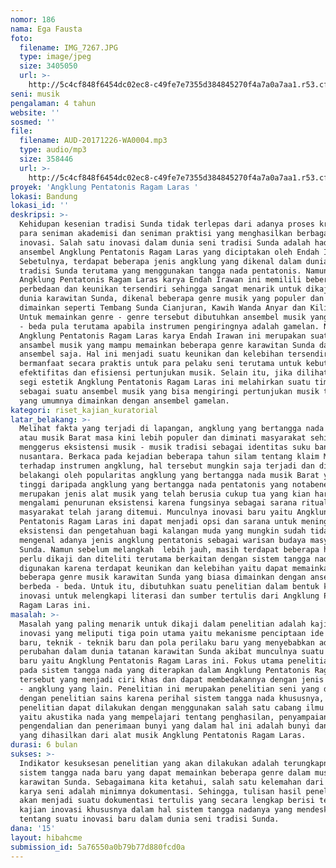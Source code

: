 ```yaml
---
nomor: 186
nama: Ega Fausta
foto:
  filename: IMG_7267.JPG
  type: image/jpeg
  size: 3405050
  url: >-
    http://5c4cf848f6454dc02ec8-c49fe7e7355d384845270f4a7a0a7aa1.r53.cf2.rackcdn.com/a66a7e47-bc59-4bf7-ac7c-ac3344e68f04/IMG_7267.JPG
seni: musik
pengalaman: 4 tahun
website: ''
sosmed: ''
file:
  filename: AUD-20171226-WA0004.mp3
  type: audio/mp3
  size: 358446
  url: >-
    http://5c4cf848f6454dc02ec8-c49fe7e7355d384845270f4a7a0a7aa1.r53.cf2.rackcdn.com/aa79f80b-f1fc-45c1-b77e-dbe80cb01301/AUD-20171226-WA0004.mp3
proyek: 'Angklung Pentatonis Ragam Laras '
lokasi: Bandung
lokasi_id: ''
deskripsi: >-
  Kehidupan kesenian tradisi Sunda tidak terlepas dari adanya proses kreatif
  para seniman akademisi dan seniman praktisi yang menghasilkan berbagai macam
  inovasi. Salah satu inovasi dalam dunia seni tradisi Sunda adalah hadirnya
  ansembel Angklung Pentatonis Ragam Laras yang diciptakan oleh Endah Irawan.
  Sebetulnya, terdapat beberapa jenis angklung yang dikenal dalam dunia seni
  tradisi Sunda terutama yang menggunakan tangga nada pentatonis. Namun,
  Angklung Pentatonis Ragam Laras karya Endah Irawan ini memilili beberapa
  perbedaan dan keunikan tersendiri sehingga sangat menarik untuk dikaji. Dalam
  dunia karawitan Sunda, dikenal beberapa genre musik yang populer dan biasa
  dimainkan seperti Tembang Sunda Cianjuran, Kawih Wanda Anyar dan Kiliningan.
  Untuk memainkan genre - genre tersebut dibutuhkan ansembel musik yang berbeda
  - beda pula terutama apabila instrumen pengiringnya adalah gamelan. Namun,
  Angklung Pentatonis Ragam Laras karya Endah Irawan ini merupakan suatu
  ansambel musik yang mampu memainkan beberapa genre karawitan Sunda dalam satu
  ansembel saja. Hal ini menjadi suatu keunikan dan kelebihan tersendiri karena
  bermanfaat secara praktis untuk para pelaku seni terutama untuk kebutuhan
  efektifitas dan efisiensi pertunjukan musik. Selain itu, jika dilihat dari
  segi estetik Angklung Pentatonis Ragam Laras ini melahirkan suatu timbre baru
  sebagai suatu ansembel musik yang bisa mengiringi pertunjukan musik tradisi
  yang umumnya dimainkan dengan ansembel gamelan. 
kategori: riset_kajian_kuratorial
latar_belakang: >-
  Melihat fakta yang terjadi di lapangan, angklung yang bertangga nada diatonis
  atau musik Barat masa kini lebih populer dan diminati masyarakat sehingga kian
  menggerus eksistensi musik - musik tradisi sebagai identitas suku bangsa di
  nusantara. Berkaca pada kejadian beberapa tahun silam tentang klaim Malaysia
  terhadap instrumen angklung, hal tersebut mungkin saja terjadi dan dilatar
  belakangi oleh popularitas angklung yang bertangga nada musik Barat yang lebih
  tinggi daripada angklung yang bertangga nada pentatonis yang notabene
  merupakan jenis alat musik yang telah berusia cukup tua yang kian hari kian
  mengalami penurunan eksistensi karena fungsinya sebagai sarana ritual
  masyarakat telah jarang ditemui. Munculnya inovasi baru yaitu Angklung
  Pentatonis Ragam Laras ini dapat menjadi opsi dan sarana untuk meningkatkan
  eksistensi dan pengetahuan bagi kalangan muda yang mungkin sudah tidak
  mengenal adanya jenis angklung pentatonis sebagai warisan budaya masyarakat
  Sunda. Namun sebelum melangkah  lebih jauh, masih terdapat beberapa hal yang
  perlu dikaji dan diteliti terutama berkaitan dengan sistem tangga nada yang
  digunakan karena terdapat keunikan dan kelebihan yaitu dapat memainkan
  beberapa genre musik karawitan Sunda yang biasa dimainkan dengan ansembel yang
  berbeda - beda. Untuk itu, dibutuhkan suatu penelitian dalam bentuk kajian
  inovasi untuk melengkapi literasi dan sumber tertulis dari Angklung Pentatonis
  Ragam Laras ini. 
masalah: >-
  Masalah yang paling menarik untuk dikaji dalam penelitian adalah kajian
  inovasi yang meliputi tiga poin utama yaitu mekanisme penciptaan ide - ide
  baru, teknik - teknik baru dan pola perilaku baru yang menyebabkan adanya
  perubahan dalam dunia tatanan karawitan Sunda akibat munculnya suatu ansambel
  baru yaitu Angklung Pentatonis Ragam Laras ini. Fokus utama penelitian adalah
  pada sistem tangga nada yang diterapkan dalam Angklung Pentatonis Ragam Laras
  tersebut yang menjadi ciri khas dan dapat membedakannya dengan jenis angklung
  - angklung yang lain. Penelitian ini merupakan penelitian seni yang dilengkapo
  dengan penelitian sains karena perihal sistem tangga nada khususnya,
  penelitian dapat dilakukan dengan menggunakan salah satu cabang ilmu fisika
  yaitu akustika nada yang mempelajari tentang penghasilan, penyampaian,
  pengendalian dan penerimaan bunyi yang dalam hal ini adalah bunyi dan nada
  yang dihasilkan dari alat musik Angklung Pentatonis Ragam Laras. 
durasi: 6 bulan
sukses: >-
  Indikator kesuksesan penelitian yang akan dilakukan adalah terungkapnya suatu
  sistem tangga nada baru yang dapat memainkan beberapa genre dalam musik
  karawitan Sunda. Sebagaimana kita ketahui, salah satu kelemahan dari suatu
  karya seni adalah minimnya dokumentasi. Sehingga, tulisan hasil penelitian ini
  akan menjadi suatu dokumentasi tertulis yang secara lengkap berisi tentang
  kajian inovasi khususnya dalam hal sistem tangga nadanya yang mendeskripsikan
  tentang suatu inovasi baru dalam dunia seni tradisi Sunda. 
dana: '15'
layout: hibahcme
submission_id: 5a76550a0b79b77d880fcd0a
---
```

